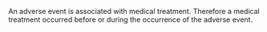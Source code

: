 An adverse event is associated with medical treatment. Therefore a medical treatment occurred before or during the occurrence of the adverse event.